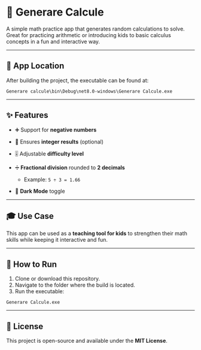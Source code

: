 # 🧮 Generare Calcule

A simple math practice app that generates random calculations to solve.
Great for practicing arithmetic or introducing kids to basic calculus concepts in a fun and interactive way.

---

## 📍 App Location

After building the project, the executable can be found at:

```
Generare calcule\bin\Debug\net8.0-windows\Generare Calcule.exe
```

---

## ✨ Features

* ➕ Support for **negative numbers**
* 🔢 Ensures **integer results** (optional)
* 🎚️ Adjustable **difficulty level**
* ➗ **Fractional division** rounded to **2 decimals**

  * Example: `5 ÷ 3 = 1.66`
* 🌙 **Dark Mode** toggle

---

## 🎓 Use Case

This app can be used as a **teaching tool for kids** to strengthen their math skills while keeping it interactive and fun.

---

## 🚀 How to Run

1. Clone or download this repository.
2. Navigate to the folder where the build is located.
3. Run the executable:

```
Generare Calcule.exe
```

---

## 📜 License

This project is open-source and available under the **MIT License**.
